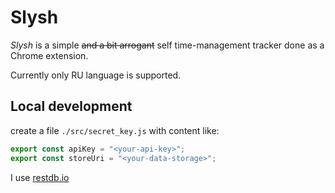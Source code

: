 # Slysh

_Slysh_ is a simple ~~and a bit arrogant~~ self time-management tracker done as a Chrome extension.

Currently only RU language is supported.

## Local development

create a file `./src/secret_key.js` with content like:

```js
export const apiKey = "<your-api-key>";
export const storeUri = "<your-data-storage>";
```

I use [restdb.io](https://restdb.io/)
